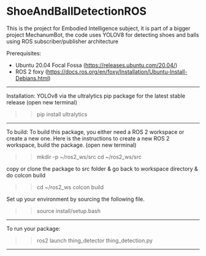 # ShoeAndBallDetectionROS

This is the project for Embodied Intelligence subject, it is part of a bigger project MechanumBot, the code uses YOLOV8 for detecting shoes and balls using ROS subscriber/publisher architecture

Prerequisites:
 * Ubuntu 20.04 Focal Fossa (https://releases.ubuntu.com/20.04/)
 * ROS 2 foxy (https://docs.ros.org/en/foxy/Installation/Ubuntu-Install-Debians.html)
 ----------------------------------------------------------------------------------------------------------------------------
Installation:
 YOLOv8 via the ultralytics pip package for the latest stable release 
 (open new terminal)
 >> pip install ultralytics
 ----------------------------------------------------------------------------------------------------------------------------
To build:
   To build this package, you either need a ROS 2 workspace or create a new one. Here is the instructions to create a new ROS 2 workspace, build the package.
    (open new terminal)
 >> mkdir -p ~/ros2_ws/src
 >> cd  ~/ros2_ws/src

copy or clone the package to src folder & go back to workspace directory & do colcon build
>>cd  ~/ros2_ws
>> colcon build

Set up your environment by sourcing the following file.

>> source install/setup.bash
------------------------------------------------------------------------------------------------------------------------------
To run your package:

>> ros2 launch thing_detector thing_detection.py

------------------------------------------------------------------------------------------------------------------------------




